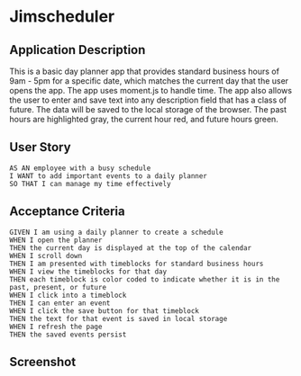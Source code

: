 # Jimscheduler

## Application Description

This is a basic day planner app that provides standard business hours of 9am - 5pm for a specific date, which matches the current day that the user opens the app. The app uses moment.js to handle time. The app also allows the user to enter and save text into any description field that has a class of future. The data will be saved to the local storage of the browser. The past hours are highlighted gray, the current hour red, and future hours green.

## User Story

```
AS AN employee with a busy schedule
I WANT to add important events to a daily planner
SO THAT I can manage my time effectively
```
## Acceptance Criteria

```
GIVEN I am using a daily planner to create a schedule
WHEN I open the planner
THEN the current day is displayed at the top of the calendar
WHEN I scroll down
THEN I am presented with timeblocks for standard business hours
WHEN I view the timeblocks for that day
THEN each timeblock is color coded to indicate whether it is in the past, present, or future
WHEN I click into a timeblock
THEN I can enter an event
WHEN I click the save button for that timeblock
THEN the text for that event is saved in local storage
WHEN I refresh the page
THEN the saved events persist
```
## Screenshot

